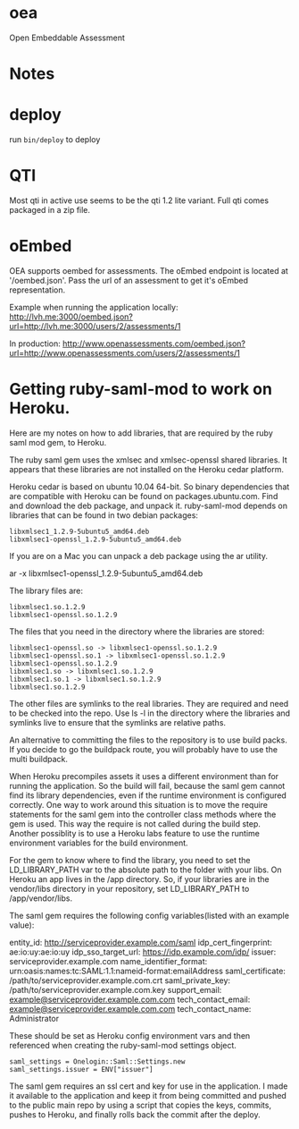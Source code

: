 oea
===

Open Embeddable Assessment

Notes
=====

deploy
======
run `bin/deploy` to deploy

QTI
===
Most qti in active use seems to be the qti 1.2 lite variant. Full qti comes packaged in a zip file.

oEmbed
======
OEA supports oembed for assessments. The oEmbed endpoint is located at '/oembed.json'. Pass the url of an assessment to get it's oEmbed representation.

Example when running the application locally:
  http://lvh.me:3000/oembed.json?url=http://lvh.me:3000/users/2/assessments/1

In production:
  http://www.openassessments.com/oembed.json?url=http://www.openassessments.com/users/2/assessments/1


Getting ruby-saml-mod to work on Heroku.
========================================

Here are my notes on how to add libraries, that are required by the ruby saml mod gem, to Heroku.

The ruby saml gem uses the xmlsec and xmlsec-openssl shared libraries. It appears that these libraries are not installed on the Heroku cedar platform.

Heroku cedar is based on ubuntu 10.04 64-bit. So binary dependencies that are compatible with Heroku can be found on packages.ubuntu.com. Find and download the deb package, and unpack it. ruby-saml-mod depends on libraries that can be found in two debian packages:

    libxmlsec1_1.2.9-5ubuntu5_amd64.deb
    libxmlsec1-openssl_1.2.9-5ubuntu5_amd64.deb

If you are on a Mac you can unpack a deb package using the ar utility.

ar -x libxmlsec1-openssl_1.2.9-5ubuntu5_amd64.deb

The library files are:

    libxmlsec1.so.1.2.9
    libxmlsec1-openssl.so.1.2.9

The files that you need in the directory where the libraries are stored:

    libxmlsec1-openssl.so -> libxmlsec1-openssl.so.1.2.9
    libxmlsec1-openssl.so.1 -> libxmlsec1-openssl.so.1.2.9
    libxmlsec1-openssl.so.1.2.9
    libxmlsec1.so -> libxmlsec1.so.1.2.9
    libxmlsec1.so.1 -> libxmlsec1.so.1.2.9
    libxmlsec1.so.1.2.9

The other files are symlinks to the real libraries. They are required and need to be checked into the repo. Use ls -l in the directory where the libraries and symlinks live to ensure that the symlinks are relative paths.

An alternative to committing the files to the repository is to use build packs. If you decide to go the buildpack route, you will probably have to use the multi buildpack.

When Heroku precompiles assets it uses a different environment than for running the application. So the build will fail, because the saml gem cannot find its library dependencies, even if the runtime environment is configured correctly. One way to work around this situation is to move the require statements for the saml gem into the controller class methods where the gem is used. This way the require is not called during the build step. Another possiblity is to use a Heroku labs feature to use the runtime environment variables for the build environment.

For the gem to know where to find the library, you need to set the LD_LIBRARY_PATH var to the absolute path to the folder with your libs. On Heroku an app lives in the /app directory. So, if your libraries are in the vendor/libs directory in your repository, set LD_LIBRARY_PATH to /app/vendor/libs.

The saml gem requires the following config variables(listed with an example value):

  entity_id:                      http://serviceprovider.example.com/saml
  idp_cert_fingerprint:           ae:io:uy:ae:io:uy
  idp_sso_target_url:             https://idp.example.com/idp/
  issuer:                         serviceprovider.example.com
  name_identifier_format:         urn:oasis:names:tc:SAML:1.1:nameid-format:emailAddress
  saml_certificate:               /path/to/serviceprovider.example.com.crt
  saml_private_key:               /path/to/serviceprovider.example.com.key
  support_email:                  example@serviceprovider.example.com.com
  tech_contact_email:             example@serviceprovider.example.com.com
  tech_contact_name:              Administrator


These should be set as Heroku config environment vars and then referenced when creating the ruby-saml-mod settings object.

    saml_settings = Onelogin::Saml::Settings.new
    saml_settings.issuer = ENV["issuer"]


The saml gem requires an ssl cert and key for use in the application. I made it available to the application and keep it from being committed and pushed to the public main repo by using a script that copies the keys, commits, pushes to Heroku, and finally rolls back the commit after the deploy.
